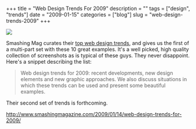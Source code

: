 +++
title = "Web Design Trends For 2009"
description = ""
tags = ["design", "trends"]
date = "2009-01-15"
categories = ["blog"]
slug = "web-design-trends-2009"
+++



  <div class="notebook-screenshot"><a href="http://www.smashingmagazine.com/2009/01/14/web-design-trends-for-2009/"><img src="//media.konigi.com/notebook/smashingmag-09-design-trends.jpg" class="notebook-image" /></a></div><p>Smashing Mag curates their <a href="http://www.smashingmagazine.com/2009/01/14/web-design-trends-for-2009/">top web design trends</a>, and gives us the first of a multi-part set with these 10 great examples. It's a well picked, high quality collection of screenshots as is typical of these guys. They never disappoint.  Here's a snippet describing the list:</p>
<blockquote><p>Web design trends for 2009: recent developments, new design elements and new graphic approaches. We also discuss situations in which these trends can be used and present some beautiful examples.</p></blockquote>
<p>Their second set of trends is forthcoming.</p>
    
  <a href="http://www.smashingmagazine.com/2009/01/14/web-design-trends-for-2009/">http://www.smashingmagazine.com/2009/01/14/web-design-trends-for-2009/</a>
